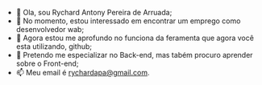 - 👋 Ola, sou  Rychard Antony Pereira de Arruada;
- 👀 No momento, estou interessado em encontrar um emprego como desenvolvedor wab;
- 🌱 Agora estou me aprofundo no funciona da feramenta que agora você esta utilizando, github;
- 💞️ Pretendo me especializar no Back-end, mas tabém procuro aprender sobre o Front-end;
- 📫 Meu email é rychardapa@gmail.com.

<!---
Rychard355/Rychard355 is a ✨ special ✨ repository because its `README.md` (this file) appears on your GitHub profile.
You can click the Preview link to take a look at your changes.
--->

